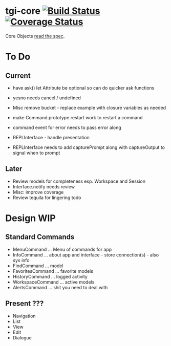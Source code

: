 # tgi-core [![Build Status](https://travis-ci.org/tgi-io/tgi-core.svg?branch=master)](https://travis-ci.org/tgi-io/tgi-core) [![Coverage Status](https://img.shields.io/coveralls/tgi-io/tgi-core.svg)](https://coveralls.io/r/tgi-io/tgi-core)

Core Objects [read the spec](spec/README.md).

# To Do

Current
-------
+ have ask() let Attribute be optional so can do quicker ask functions
- yesno needs cancel / undefined
- Misc remove bucket - replace example with closure variables as needed
- make Command.prototype.restart work to restart a command
- command event for error needs to pass error along

- REPLInterface - handle presentation
- REPLInterface needs to add capturePrompt along with captureOutput to signal when to prompt

Later
-----
- Review models for completeness esp. Workspace and Session
- Interface.notify needs review
- Misc: improve coverage
- Review tequila for lingering todo

# Design WIP

Standard Commands
---
- MenuCommand ... Menu of commands for app
- InfoCommand ... about app and interface - store connection(s) - also sys info
- FindCommand ... model
- FavoritesCommand ... favorite models
- HistoryCommand ... logged activity
- WorkspaceCommand ... active models
- AlertsCommand ... shit you need to deal with

Present ???
-------
- Navigation
- List
- View
- Edit
- Dialogue